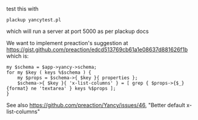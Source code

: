 test this with 

    plackup yancytest.pl

which will run a server at port 5000 as per plackup docs

We want to implement preaction's suggestion at 
    https://gist.github.com/preaction/edcd513769cb61a1e08637d881626f1b
which is:

    my $schema = $app->yancy->schema;
    for my $key ( keys %$schema ) {
        my $props = $schema->{ $key }{ properties };
        $schema->{ $key }{ 'x-list-columns' } = [ grep { $props->{$_}{format} ne 'textarea' } keys %$props ];
    } 


See also https://github.com/preaction/Yancy/issues/46, "Better default x-list-columns"

